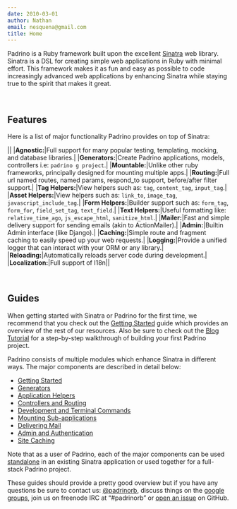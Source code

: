 ```yaml
---
date: 2010-03-01
author: Nathan
email: nesquena@gmail.com
title: Home
---
```


Padrino is a Ruby framework built upon the excellent [Sinatra](http://www.sinatrarb.com/) web library. Sinatra is a DSL for creating simple web applications in Ruby with minimal effort. This framework makes it as fun and easy as possible to code increasingly advanced web applications by enhancing Sinatra while staying true to the spirit that makes it great.

 

## Features

Here is a list of major functionality Padrino provides on top of Sinatra:

||
|**Agnostic:**|Full support for many popular testing, templating, mocking, and database libraries.|
|**Generators:**|Create Padrino applications, models, controllers i.e: `padrino g project`.|
|**Mountable:**|Unlike other ruby frameworks, principally designed for mounting multiple apps.|
|**Routing:**|Full url named routes, named params, respond\_to support, before/after filter support.|
|**Tag Helpers:**|View helpers such as: `tag`, `content_tag`, `input_tag`.|
|**Asset Helpers:**|View helpers such as: `link_to`, `image_tag`, `javascript_include_tag`.|
|**Form Helpers:**|Builder support such as: `form_tag`, `form_for`, `field_set_tag`, `text_field`.|
|**Text Helpers:**|Useful formatting like: `relative_time_ago`, `js_escape_html`, `sanitize_html`.|
|**Mailer:**|Fast and simple delivery support for sending emails (akin to ActionMailer).|
|**Admin:**|Builtin Admin interface (like Django).|
|**Caching:**|Simple route and fragment caching to easily speed up your web requests.|
|**Logging:**|Provide a unified logger that can interact with your ORM or any library.|
|**Reloading:**|Automatically reloads server code during development.|
|**Localization:**|Full support of I18n||

 

## Guides

When getting started with Sinatra or Padrino for the first time, we recommend that you check out the [Getting Started](/guides/getting-started) guide which provides an overview of the rest of our resources. Also be sure to check out the [Blog Tutorial](/guides/blog-tutorial) for a step-by-step walkthrough of building your first Padrino project.

Padrino consists of multiple modules which enhance Sinatra in different ways. The major components are described in detail below:

-   [Getting Started](/guides/getting-started)
-   [Generators](/guides/generators)
-   [Application Helpers](/guides/application-helpers)
-   [Controllers and Routing](/guides/controllers)
-   [Development and Terminal Commands](/guides/development-commands)
-   [Mounting Sub-applications](/guides/mounting-applications)
-   [Delivering Mail](/guides/padrino-mailer)
-   [Admin and Authentication](/guides/padrino-admin)
-   [Site Caching](/guides/caching-support)

Note that as a user of Padrino, each of the major components can be used [standalone](/guides/standalone-usage-in-sinatra) in an existing Sinatra application or used together for a full-stack Padrino project.

These guides should provide a pretty good overview but if you have any questions be sure to contact us: [@padrinorb](http://twitter.com/#!/padrinorb), discuss things on the [google groups](https://groups.google.com/forum/?hl=en#!forum/padrino), join us on freenode IRC at “\#padrinorb” or [open an issue](https://github.com/padrino/padrino-framework/issues) on GitHub.
